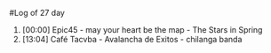 #Log of 27 day

1. [00:00] Epic45 - may your heart be the map - The Stars in Spring
1. [13:04] Café Tacvba - Avalancha de Exitos - chilanga banda
